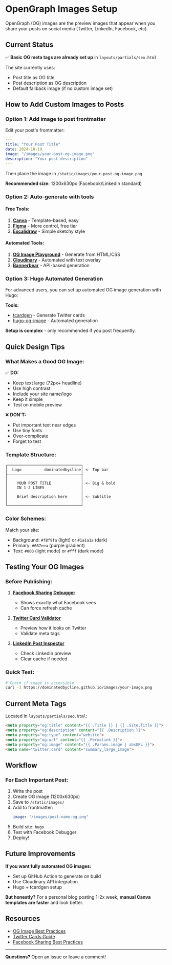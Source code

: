 # OpenGraph Images Setup

OpenGraph (OG) images are the preview images that appear when you share your posts on social media (Twitter, LinkedIn, Facebook, etc).

## Current Status

✅ **Basic OG meta tags are already set up** in `layouts/partials/seo.html`

The site currently uses:
- Post title as OG title
- Post description as OG description
- Default fallback image (if no custom image set)

## How to Add Custom Images to Posts

### Option 1: Add image to post frontmatter

Edit your post's frontmatter:

```yaml
---
title: "Your Post Title"
date: 2024-10-19
image: "/images/your-post-og-image.png"
description: "Your post description"
---
```

Then place the image in `/static/images/your-post-og-image.png`

**Recommended size:** 1200x630px (Facebook/LinkedIn standard)

### Option 2: Auto-generate with tools

#### Free Tools:
1. **[Canva](https://canva.com)** - Template-based, easy
2. **[Figma](https://figma.com)** - More control, free tier
3. **[Excalidraw](https://excalidraw.com)** - Simple sketchy style

#### Automated Tools:
1. **[OG Image Playground](https://og-playground.vercel.app/)** - Generate from HTML/CSS
2. **[Cloudinary](https://cloudinary.com)** - Automated with text overlay
3. **[Bannerbear](https://www.bannerbear.com/)** - API-based generation

### Option 3: Hugo Automated Generation

For advanced users, you can set up automated OG image generation with Hugo:

**Tools:**
- [tcardgen](https://github.com/Ladicle/tcardgen) - Generate Twitter cards
- [hugo-og-image](https://github.com/caarlos0/hugo-og-image) - Automated generation

**Setup is complex** - only recommended if you post frequently.

## Quick Design Tips

### What Makes a Good OG Image:

✅ **DO:**
- Keep text large (72px+ headline)
- Use high contrast
- Include your site name/logo
- Keep it simple
- Test on mobile preview

❌ **DON'T:**
- Put important text near edges
- Use tiny fonts
- Over-complicate
- Forget to test

### Template Structure:

```
┌────────────────────────────────┐
│  Logo          dominatedbycline│ <- Top bar
├────────────────────────────────┤
│                                │
│    YOUR POST TITLE             │ <- Big & bold
│    IN 1-2 LINES                │
│                                │
│    Brief description here      │ <- Subtitle
│                                │
└────────────────────────────────┘
```

### Color Schemes:

Match your site:
- Background: `#f8f9fa` (light) or `#1a1a1a` (dark)
- Primary: `#667eea` (purple gradient)
- Text: `#000` (light mode) or `#fff` (dark mode)

## Testing Your OG Images

### Before Publishing:

1. **[Facebook Sharing Debugger](https://developers.facebook.com/tools/debug/)**
   - Shows exactly what Facebook sees
   - Can force refresh cache

2. **[Twitter Card Validator](https://cards-dev.twitter.com/validator)**
   - Preview how it looks on Twitter
   - Validate meta tags

3. **[LinkedIn Post Inspector](https://www.linkedin.com/post-inspector/)**
   - Check LinkedIn preview
   - Clear cache if needed

### Quick Test:
```bash
# Check if image is accessible
curl -I https://dominatedbycline.github.io/images/your-image.png
```

## Current Meta Tags

Located in `layouts/partials/seo.html`:

```html
<meta property="og:title" content="{{ .Title }} | {{ .Site.Title }}">
<meta property="og:description" content="{{ .Description }}">
<meta property="og:type" content="website">
<meta property="og:url" content="{{ .Permalink }}">
<meta property="og:image" content="{{ .Params.image | absURL }}">
<meta name="twitter:card" content="summary_large_image">
```

## Workflow

### For Each Important Post:

1. Write the post
2. Create OG image (1200x630px)
3. Save to `/static/images/`
4. Add to frontmatter:
   ```yaml
   image: "/images/post-name-og.png"
   ```
5. Build site: `hugo`
6. Test with Facebook Debugger
7. Deploy!

## Future Improvements

**If you want fully automated OG images:**
- Set up GitHub Action to generate on build
- Use Cloudinary API integration
- Hugo + tcardgen setup

**But honestly?**
For a personal blog posting 1-2x week, **manual Canva templates are faster** and look better.

## Resources

- [OG Image Best Practices](https://css-tricks.com/essential-meta-tags-social-media/)
- [Twitter Cards Guide](https://developer.twitter.com/en/docs/twitter-for-websites/cards/overview/abouts-cards)
- [Facebook Sharing Best Practices](https://developers.facebook.com/docs/sharing/webmasters/)

---

**Questions?** Open an issue or leave a comment!
